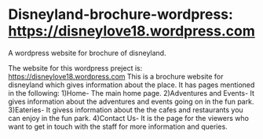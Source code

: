 # Disneyland-brochure-wordpress: https://disneylove18.wordpress.com
A wordpress website for brochure of disneyland.

The website for this wordpress preject is: https://disneylove18.wordpress.com
This is a brochure website for disneyland which gives information about the place.
It has pages mentioned in the following:
1)Home- The main home page.
2)Adventures and Events- It gives information about the adventures and events going on in the fun park.
3)Eateries- It givess information about the the cafes and restaurants you can enjoy in the fun park.
4)Contact Us- It is the page for the viewers who want to get in touch with the staff for more information and queries.
